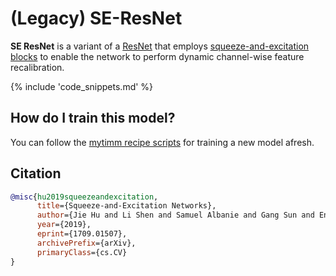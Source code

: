 # (Legacy) SE-ResNet

**SE ResNet** is a variant of a [ResNet](https://www.paperswithcode.com/method/resnet) that employs [squeeze-and-excitation blocks](https://paperswithcode.com/method/squeeze-and-excitation-block) to enable the network to perform dynamic channel-wise feature recalibration.

{% include 'code_snippets.md' %}

## How do I train this model?

You can follow the [mytimm recipe scripts](https://rwightman.github.io/pytorch-image-models/scripts/) for training a new model afresh.

## Citation

```BibTeX
@misc{hu2019squeezeandexcitation,
      title={Squeeze-and-Excitation Networks}, 
      author={Jie Hu and Li Shen and Samuel Albanie and Gang Sun and Enhua Wu},
      year={2019},
      eprint={1709.01507},
      archivePrefix={arXiv},
      primaryClass={cs.CV}
}
```

<!--
Type: model-index
Collections:
- Name: Legacy SE ResNet
  Paper:
    Title: Squeeze-and-Excitation Networks
    URL: https://paperswithcode.com/paper/squeeze-and-excitation-networks
Models:
- Name: legacy_seresnet101
  In Collection: Legacy SE ResNet
  Metadata:
    FLOPs: 9762614000
    Parameters: 49330000
    File Size: 197822624
    Architecture:
    - 1x1 Convolution
    - Batch Normalization
    - Bottleneck Residual Block
    - Convolution
    - Global Average Pooling
    - Max Pooling
    - ReLU
    - Residual Block
    - Residual Connection
    - Softmax
    - Squeeze-and-Excitation Block
    Tasks:
    - Image Classification
    Training Techniques:
    - Label Smoothing
    - SGD with Momentum
    - Weight Decay
    Training Data:
    - ImageNet
    Training Resources: 8x NVIDIA Titan X GPUs
    ID: legacy_seresnet101
    LR: 0.6
    Epochs: 100
    Layers: 101
    Dropout: 0.2
    Crop Pct: '0.875'
    Momentum: 0.9
    Batch Size: 1024
    Image Size: '224'
    Interpolation: bilinear
  Code: https://github.com/rwightman/pytorch-image-models/blob/d8e69206be253892b2956341fea09fdebfaae4e3/mytimm/models/senet.py#L426
  Weights: https://github.com/rwightman/pytorch-image-models/releases/download/v0.1-cadene/se_resnet101-7e38fcc6.pth
  Results:
  - Task: Image Classification
    Dataset: ImageNet
    Metrics:
      Top 1 Accuracy: 78.38%
      Top 5 Accuracy: 94.26%
- Name: legacy_seresnet152
  In Collection: Legacy SE ResNet
  Metadata:
    FLOPs: 14553578160
    Parameters: 66819999
    File Size: 268033864
    Architecture:
    - 1x1 Convolution
    - Batch Normalization
    - Bottleneck Residual Block
    - Convolution
    - Global Average Pooling
    - Max Pooling
    - ReLU
    - Residual Block
    - Residual Connection
    - Softmax
    - Squeeze-and-Excitation Block
    Tasks:
    - Image Classification
    Training Techniques:
    - Label Smoothing
    - SGD with Momentum
    - Weight Decay
    Training Data:
    - ImageNet
    Training Resources: 8x NVIDIA Titan X GPUs
    ID: legacy_seresnet152
    LR: 0.6
    Epochs: 100
    Layers: 152
    Dropout: 0.2
    Crop Pct: '0.875'
    Momentum: 0.9
    Batch Size: 1024
    Image Size: '224'
    Interpolation: bilinear
  Code: https://github.com/rwightman/pytorch-image-models/blob/d8e69206be253892b2956341fea09fdebfaae4e3/mytimm/models/senet.py#L433
  Weights: https://github.com/rwightman/pytorch-image-models/releases/download/v0.1-cadene/se_resnet152-d17c99b7.pth
  Results:
  - Task: Image Classification
    Dataset: ImageNet
    Metrics:
      Top 1 Accuracy: 78.67%
      Top 5 Accuracy: 94.38%
- Name: legacy_seresnet18
  In Collection: Legacy SE ResNet
  Metadata:
    FLOPs: 2328876024
    Parameters: 11780000
    File Size: 47175663
    Architecture:
    - 1x1 Convolution
    - Batch Normalization
    - Bottleneck Residual Block
    - Convolution
    - Global Average Pooling
    - Max Pooling
    - ReLU
    - Residual Block
    - Residual Connection
    - Softmax
    - Squeeze-and-Excitation Block
    Tasks:
    - Image Classification
    Training Techniques:
    - Label Smoothing
    - SGD with Momentum
    - Weight Decay
    Training Data:
    - ImageNet
    Training Resources: 8x NVIDIA Titan X GPUs
    ID: legacy_seresnet18
    LR: 0.6
    Epochs: 100
    Layers: 18
    Dropout: 0.2
    Crop Pct: '0.875'
    Momentum: 0.9
    Batch Size: 1024
    Image Size: '224'
    Interpolation: bicubic
  Code: https://github.com/rwightman/pytorch-image-models/blob/d8e69206be253892b2956341fea09fdebfaae4e3/mytimm/models/senet.py#L405
  Weights: https://github.com/rwightman/pytorch-image-models/releases/download/v0.1-weights/seresnet18-4bb0ce65.pth
  Results:
  - Task: Image Classification
    Dataset: ImageNet
    Metrics:
      Top 1 Accuracy: 71.74%
      Top 5 Accuracy: 90.34%
- Name: legacy_seresnet34
  In Collection: Legacy SE ResNet
  Metadata:
    FLOPs: 4706201004
    Parameters: 21960000
    File Size: 87958697
    Architecture:
    - 1x1 Convolution
    - Batch Normalization
    - Bottleneck Residual Block
    - Convolution
    - Global Average Pooling
    - Max Pooling
    - ReLU
    - Residual Block
    - Residual Connection
    - Softmax
    - Squeeze-and-Excitation Block
    Tasks:
    - Image Classification
    Training Techniques:
    - Label Smoothing
    - SGD with Momentum
    - Weight Decay
    Training Data:
    - ImageNet
    Training Resources: 8x NVIDIA Titan X GPUs
    ID: legacy_seresnet34
    LR: 0.6
    Epochs: 100
    Layers: 34
    Dropout: 0.2
    Crop Pct: '0.875'
    Momentum: 0.9
    Batch Size: 1024
    Image Size: '224'
    Interpolation: bilinear
  Code: https://github.com/rwightman/pytorch-image-models/blob/d8e69206be253892b2956341fea09fdebfaae4e3/mytimm/models/senet.py#L412
  Weights: https://github.com/rwightman/pytorch-image-models/releases/download/v0.1-weights/seresnet34-a4004e63.pth
  Results:
  - Task: Image Classification
    Dataset: ImageNet
    Metrics:
      Top 1 Accuracy: 74.79%
      Top 5 Accuracy: 92.13%
- Name: legacy_seresnet50
  In Collection: Legacy SE ResNet
  Metadata:
    FLOPs: 4974351024
    Parameters: 28090000
    File Size: 112611220
    Architecture:
    - 1x1 Convolution
    - Batch Normalization
    - Bottleneck Residual Block
    - Convolution
    - Global Average Pooling
    - Max Pooling
    - ReLU
    - Residual Block
    - Residual Connection
    - Softmax
    - Squeeze-and-Excitation Block
    Tasks:
    - Image Classification
    Training Techniques:
    - Label Smoothing
    - SGD with Momentum
    - Weight Decay
    Training Data:
    - ImageNet
    Training Resources: 8x NVIDIA Titan X GPUs
    ID: legacy_seresnet50
    LR: 0.6
    Epochs: 100
    Layers: 50
    Dropout: 0.2
    Crop Pct: '0.875'
    Momentum: 0.9
    Image Size: '224'
    Interpolation: bilinear
    Minibatch Size: 1024
  Code: https://github.com/rwightman/pytorch-image-models/blob/d8e69206be253892b2956341fea09fdebfaae4e3/mytimm/models/senet.py#L419
  Weights: https://github.com/rwightman/pytorch-image-models/releases/download/v0.1-cadene/se_resnet50-ce0d4300.pth
  Results:
  - Task: Image Classification
    Dataset: ImageNet
    Metrics:
      Top 1 Accuracy: 77.64%
      Top 5 Accuracy: 93.74%
-->
